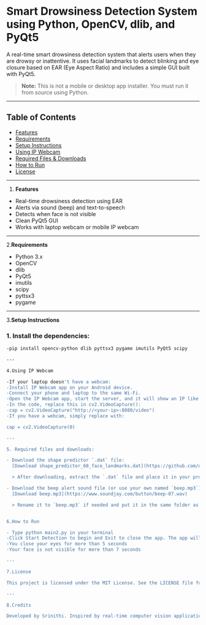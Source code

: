 # Smart Drowsiness Detection System using Python, OpenCV, dlib, and PyQt5

A real-time smart drowsiness detection system that alerts users when they are drowsy or inattentive. It uses facial landmarks to detect blinking and eye closure based on EAR (Eye Aspect Ratio) and includes a simple GUI built with PyQt5.

> **Note:** This is not a mobile or desktop app installer. You must run it from source using Python.

---

## **Table of Contents**
- [Features](#features)
- [Requirements](#requirements)
- [Setup Instructions](#setup-instructions)
- [Using IP Webcam](#using-ip-webcam)
- [Required Files & Downloads](#required-files--downloads)
- [How to Run](#how-to-run)
- [License](#license)

---

1. **Features**
- Real-time drowsiness detection using EAR
- Alerts via sound (beep) and text-to-speech
- Detects when face is not visible
- Clean PyQt5 GUI
- Works with laptop webcam or mobile IP webcam

---

2.**Requirements**
- Python 3.x
- OpenCV
- dlib
- PyQt5
- imutils
- scipy
- pyttsx3
- pygame

---

3.**Setup Instructions**

### 1. Install the dependencies:
```bash
-pip install opencv-python dlib pyttsx3 pygame imutils PyQt5 scipy

---

4.Using IP Webcam

-If your laptop doesn't have a webcam:
-Install IP Webcam app on your Android device.
-Connect your phone and laptop to the same Wi-Fi.
-Open the IP Webcam app, start the server, and it will show an IP like http://192.168.x.x:8080.
-In the code, replace this in cv2.VideoCapture():
-cap = cv2.VideoCapture("http://<your-ip>:8080/video")
-If you have a webcam, simply replace with:

cap = cv2.VideoCapture(0)

---

5. Required files and downloads:

- Download the shape predictor `.dat` file:  
  [Download shape_predictor_68_face_landmarks.dat](https://github.com/davisking/dlib-models/raw/master/shape_predictor_68_face_landmarks.dat.bz2)

  > After downloading, extract the `.dat` file and place it in your project directory.

- Download the beep alert sound file (or use your own named `beep.mp3`):  
  [Download beep.mp3](https://www.soundjay.com/button/beep-07.wav)

  > Rename it to `beep.mp3` if needed and put it in the same folder as your Python script.


6.How to Run

- Type python main2.py in your terminal
-Click Start Detection to begin and Exit to close the app. The app will alert you if:
-You close your eyes for more than 5 seconds
-Your face is not visible for more than 7 seconds

---

7.License

This project is licensed under the MIT License. See the LICENSE file for details.

---

8.Credits

Developed by Srinithi. Inspired by real-time computer vision applications in road safety.
